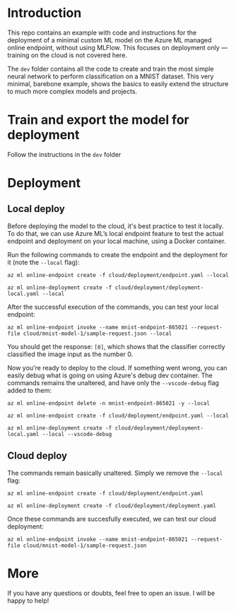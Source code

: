# Introduction

This repo contains an example with code and instructions for the deployment of a minimal custom ML model on the Azure ML managed online endpoint, without using MLFlow. This focuses on deployment only — training on the cloud is not covered here.

The `dev` folder contains all the code to create and train the most simple neural network to perform classification on a MNIST dataset. This very minimal, barebone example, shows the basics to easily extend the structure to much more complex models and projects.

# Train and export the model for deployment

Follow the instructions in the `dev` folder

# Deployment

## Local deploy

Before deploying the model to the cloud, it's best practice to test it locally. To do that, we can use Azure ML’s local endpoint feature to test the actual endpoint and deployment on your local machine, using a Docker container.

Run the following commands to create the endpoint and the deployment for it (note the `--local` flag):

`az ml online-endpoint create -f cloud/deployment/endpoint.yaml --local`

`az ml online-deployment create -f cloud/deployment/deployment-local.yaml --local`

After the successful execution of the commands, you can test your local endpoint:

`az ml online-endpoint invoke --name mnist-endpoint-865021 --request-file cloud/mnist-model-1/sample-request.json --local`

You should get the response: `[0]`, which shows that the classifier correctly classified the image input as the number 0.

Now you're ready to deploy to the cloud. If something went wrong, you can easily debug what is going on using Azure's debug dev container. The commands remains the unaltered, and have only the `--vscode-debug` flag added to them:

`az ml online-endpoint delete -n mnist-endpoint-865021 -y --local`

`az ml online-endpoint create -f cloud/deployment/endpoint.yaml --local`

`az ml online-deployment create -f cloud/deployment/deployment-local.yaml --local --vscode-debug`

## Cloud deploy

The commands remain basically unaltered. Simply we remove the `--local` flag:

`az ml online-endpoint create -f cloud/deployment/endpoint.yaml`

`az ml online-deployment create -f cloud/deployment/deployment.yaml`

Once these commands are succesfully executed, we can test our cloud deployment:

`az ml online-endpoint invoke --name mnist-endpoint-865021 --request-file cloud/mnist-model-1/sample-request.json`

# More

If you have any questions or doubts, feel free to open an issue. I will be happy to help!
